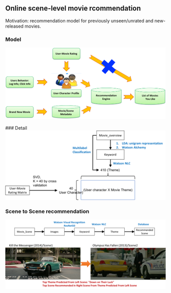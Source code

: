 ## Online scene-level movie rcommendation
Motivation: recommendation model for previously unseen/unrated and new-released movies.

### Model
<img src = "img/flow.png" width = "600">
<br/>
<br/>
### Detail
<img src = "img/details.png" width = "600">

### Scene to Scene recommendation
<img src = "img/StS.png" width = "600">





